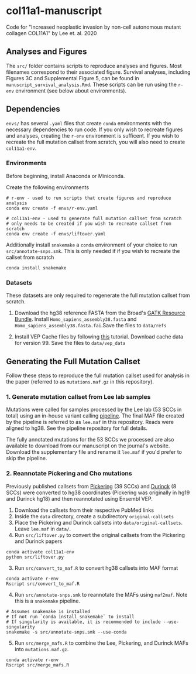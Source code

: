 # col11a1-manuscript
Code for "Increased neoplastic invasion by non-cell autonomous mutant collagen COL11A1" by Lee et. al. 2020

## Analyses and Figures
The `src/` folder contains scripts to reproduce  analyses and figures. 
Most filenames correspond to their associated figure. Survival analyses, including Figures 3C 
and Supplemental Figure 5, can be found in `manuscript_survival_analysis.Rmd`. 
These scripts can be run using the `r-env` environment (see below about environments).

## Dependencies
`envs/` has several `.yaml` files that create `conda` environments with the necessary dependencies to run code.
If you only wish to recreate figures and analyses, creating the `r-env` environment is sufficent.
If you wish to recreate the full mutation callset from scratch, you will also need to create `col11a1-env`.
### Environments
Before beginning, install Anaconda or Miniconda.

Create the following environments
```
# r-env - used to run scripts that create figures and reproduce analysis
conda env create -f envs/r-env.yaml

# col11a1-env - used to generate full mutation callset from scratch
# only needs to be created if you wish to recreate callset from scratch
conda env create -f envs/liftover.yaml
```

Additionally install `snakemake` a `conda` environment of your choice to run `src/annotate-snps.smk`.
This is only needed if if you wish to recreate the callset from scratch
```
conda install snakemake
```

### Datasets
These datasets are only required to regenerate the full mutation callset from scratch.

1. Download the hg38 reference FASTA from the Broad's 
[GATK Resource Bundle](https://gatk.broadinstitute.org/hc/en-us/articles/360035890811-Resource-bundle). 
Install `Homo_sapiens_assembly38.fasta` and `Homo_sapiens_assembly38.fasta.fai`.Save the files to `data/refs`

2. Install VEP Cache files by following 
[this](https://uswest.ensembl.org/info/docs/tools/vep/script/vep_cache.html#cache) tutorial. 
Download cache data for version 99.
Save the files to `data/vep_data`


## Generating the Full Mutation Callset
Follow these steps to reproduce the full mutation callset used for analysis in the paper 
(referred to as `mutations.maf.gz` in this repository).

### 1. Generate mutation callset from Lee lab samples
Mutations were called for samples processed by the Lee lab (53 SCCs in total) using an in-house
variant calling [pipeline](https://github.com/tjbencomo/col11a1-wes-pipeline). The final MAF file
created by the pipeline is referred to as `lee.maf` in this repository. Reads were aligned to hg38.
See the pipeline repository for full details. 

The fully annotated mutations for the 53 SCCs we processed are also available to download from our manuscript
on the journal's website. Download the supplementary file and rename it `lee.maf` if you'd prefer
to skip the pipeline. 

### 2. Reannotate Pickering and Cho mutations
Previously published callsets from [Pickering](https://www.ncbi.nlm.nih.gov/pmc/articles/PMC4367811/) (39 SCCs) and [Durinck](https://www.ncbi.nlm.nih.gov/pmc/articles/PMC3187561/)
(8 SCCs) were converted to
hg38 coordinates (Pickering was originally in hg19 and Durinck hg18) and then reannotated using
Ensembl VEP. 

1. Download the callsets from their respective PubMed links
2. Inside the `data` directory, create a subdirectory `original-callsets`
3. Place the Pickering and Durinck callsets into `data/original-callsets`. Leave `lee.maf` in `data/`.
2. Run `src/liftover.py` to convert the original callsets from the Pickering and Durinck papers
```
conda activate col11a1-env
python src/liftover.py
```
3. Run `src/convert_to_maf.R` to convert hg38 callsets into MAF format
```
conda activate r-env
Rscript src/convert_to_maf.R
```
4. Run `src/annotate-snps.smk` to reannotate the MAFs using `maf2maf`. Note this is a `snakemake` pipeline.
```
# Assumes snakemake is installed
# If not run `conda install snakemake` to install
# If singularity is available, it is recommended to include --use-singularity
snakemake -s src/annotate-snps.smk --use-conda
```
5. Run `src/merge_mafs.R` to combine the Lee, Pickering, and Durinck MAFs into `mutations.maf.gz`.
```
conda activate r-env
Rscript src/merge_mafs.R
```
